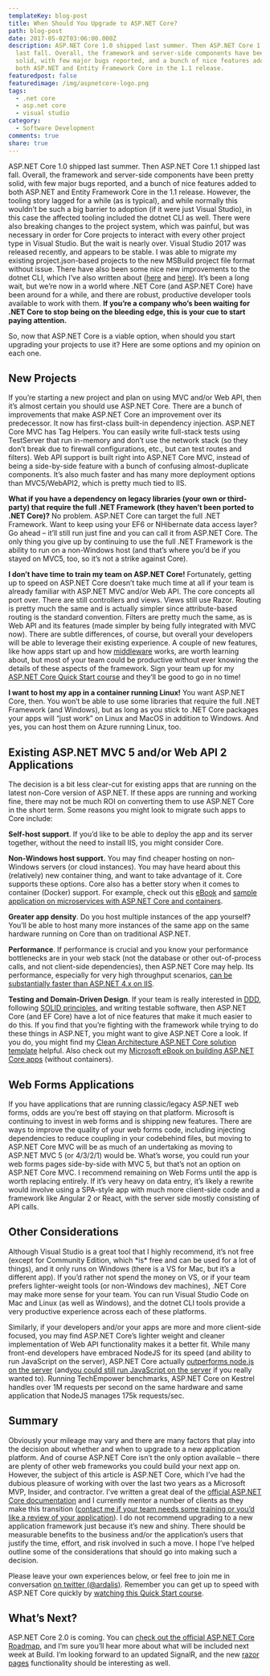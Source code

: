```yaml
---
templateKey: blog-post
title: When Should You Upgrade to ASP.NET Core?
path: blog-post
date: 2017-05-02T03:06:00.000Z
description: ASP.NET Core 1.0 shipped last summer. Then ASP.NET Core 1.1 shipped
  last fall. Overall, the framework and server-side components have been pretty
  solid, with few major bugs reported, and a bunch of nice features added to
  both ASP.NET and Entity Framework Core in the 1.1 release.
featuredpost: false
featuredimage: /img/aspnetcore-logo.png
tags:
  - .net core
  - asp.net core
  - visual studio
category:
  - Software Development
comments: true
share: true
---
```

ASP.NET Core 1.0 shipped last summer. Then ASP.NET Core 1.1 shipped last fall. Overall, the framework and server-side components have been pretty solid, with few major bugs reported, and a bunch of nice features added to both ASP.NET and Entity Framework Core in the 1.1 release. However, the tooling story lagged for a while (as is typical), and while normally this wouldn’t be such a big barrier to adoption (if it were just Visual Studio), in this case the affected tooling included the dotnet CLI as well. There were also breaking changes to the project system, which was painful, but was necessary in order for Core projects to interact with every other project type in Visual Studio. But the wait is nearly over. Visual Studio 2017 was released recently, and appears to be stable. I was able to migrate my existing project.json-based projects to the new MSBuild project file format without issue. There have also been some nice new improvements to the dotnet CLI, which I’ve also written about ([here](http://ardalis.com/how-to-add-a-nuget-package-using-dotnet-add) and [here](http://ardalis.com/how-to-manage-solution-projects-using-dotnet-cli)). It’s been a long wait, but we’re now in a world where .NET Core (and ASP.NET Core) have been around for a while, and there are robust, productive developer tools available to work with them. **If you’re a company who’s been waiting for .NET Core to stop being on the bleeding edge, this is your cue to start paying attention.**

So, now that ASP.NET Core is a viable option, when should you start upgrading your projects to use it? Here are some options and my opinion on each one.

## New Projects

If you’re starting a new project and plan on using MVC and/or Web API, then it’s almost certain you should use ASP.NET Core. There are a bunch of improvements that make ASP.NET Core an improvement over its predecessor. It now has first-class built-in dependency injection. ASP.NET Core MVC has Tag Helpers. You can easily write full-stack tests using TestServer that run in-memory and don’t use the network stack (so they don’t break due to firewall configurations, etc., but can test routes and filters). Web API support is built right into ASP.NET Core MVC, instead of being a side-by-side feature with a bunch of confusing almost-duplicate components. It’s also much faster and has many more deployment options than MVC5/WebAPI2, which is pretty much tied to IIS.

**What if you have a dependency on legacy libraries (your own or third-party) that require the full .NET Framework (they haven’t been ported to .NET Core)?** No problem. ASP.NET Core can target the full .NET Framework. Want to keep using your EF6 or NHibernate data access layer? Go ahead – it’ll still run just fine and you can call it from ASP.NET Core. The only thing you give up by continuing to use the full .NET Framework is the ability to run on a non-Windows host (and that’s where you’d be if you stayed on MVC5, too, so it’s not a strike against Core).

**I don’t have time to train my team on ASP.NET Core!** Fortunately, getting up to speed on ASP.NET Core doesn’t take much time at all if your team is already familiar with ASP.NET MVC and/or Web API. The core concepts all port over. There are still controllers and views. Views still use Razor. Routing is pretty much the same and is actually simpler since attribute-based routing is the standard convention. Filters are pretty much the same, as is Web API and its features (made simpler by being fully integrated with MVC now). There are subtle differences, of course, but overall your developers will be able to leverage their existing experience. A couple of new features, like how apps start up and how [middleware](http://ardalis.com/using-custom-middleware-to-record-and-fix-404s-in-aspnet-core-apps) works, are worth learning about, but most of your team could be productive without ever knowing the details of these aspects of the framework. Sign your team up for my [ASP.NET Core Quick Start course](http://deviq.com/aspnetcore-quickstart) and they’ll be good to go in no time!

**I want to host my app in a container running Linux!** You want ASP.NET Core, then. You won’t be able to use some libraries that require the full .NET Framework (and Windows), but as long as you stick to .NET Core packages your apps will “just work” on Linux and MacOS in addition to Windows. And yes, you can host them on Azure running Linux, too.

## Existing ASP.NET MVC 5 and/or Web API 2 Applications

The decision is a bit less clear-cut for existing apps that are running on the latest non-Core version of ASP.NET. If these apps are running and working fine, there may not be much ROI on converting them to use ASP.NET Core in the short term. Some reasons you might look to migrate such apps to Core include:

**Self-host support**. If you’d like to be able to deploy the app and its server together, without the need to install IIS, you might consider Core.

**Non-Windows host support.** You may find cheaper hosting on non-Windows servers (or cloud instances). You may have heard about this (relatively) new container thing, and want to take advantage of it. Core supports these options. Core also has a better story when it comes to container (Docker) support. For example, check out this [eBook](http://aka.ms/MicroservicesEbook) and [sample application on microservices with ASP.NET Core and containers](http://aka.ms/MicroservicesArchitecture).

**Greater app density**. Do you host multiple instances of the app yourself? You’ll be able to host many more instances of the same app on the same hardware running on Core than on traditional ASP.NET.

**Performance**. If performance is crucial and you know your performance bottlenecks are in your web stack (not the database or other out-of-process calls, and not client-side dependencies), then ASP.NET Core may help. Its performance, especially for very high throughput scenarios, [can be substantially faster than ASP.NET 4.x on IIS](https://github.com/aspnet/benchmarks).

**Testing and Domain-Driven Design**. If your team is really interested in [DDD](http://bit.ly/PS-DDD), following [SOLID principles](https://www.pluralsight.com/courses/principles-oo-design), and writing testable software, then ASP.NET Core (and EF Core) have a lot of nice features that make it much easier to do this. If you find that you’re fighting with the framework while trying to do these things in ASP.NET, you might want to give ASP.NET Core a look. If you do, you might find my [Clean Architecture ASP.NET Core solution template](https://github.com/ardalis/CleanArchitecture) helpful. Also check out my [Microsoft eBook on building ASP.NET Core apps](http://aka.ms/WebAppEbook) (without containers).

## Web Forms Applications

If you have applications that are running classic/legacy ASP.NET web forms, odds are you’re best off staying on that platform. Microsoft is continuing to invest in web forms and is shipping new features. There are ways to improve the quality of your web forms code, including injecting dependencies to reduce coupling in your codebehind files, but moving to ASP.NET Core MVC will be as much of an undertaking as moving to ASP.NET MVC 5 (or 4/3/2/1) would be. What’s worse, you could run your web forms pages side-by-side with MVC 5, but that’s not an option on ASP.NET Core MVC. I recommend remaining on Web Forms until the app is worth replacing entirely. If it’s very heavy on data entry, it’s likely a rewrite would involve using a SPA-style app with much more client-side code and a framework like Angular 2 or React, with the server side mostly consisting of API calls.

## Other Considerations

Although Visual Studio is a great tool that I highly recommend, it’s not free (except for Community Edition, which \*is\* free and can be used for a lot of things), and it only runs on Windows (there is a VS for Mac, but it’s a different app). If you’d rather not spend the money on VS, or if your team prefers lighter-weight tools (or non-Windows dev machines), .NET Core may make more sense for your team. You can run Visual Studio Code on Mac and Linux (as well as Windows), and the dotnet CLI tools provide a very productive experience across each of these platforms.

Similarly, if your developers and/or your apps are more and more client-side focused, you may find ASP.NET Core’s lighter weight and cleaner implementation of Web API functionality makes it a better fit. While many front-end developers have embraced NodeJS for its speed (and ability to run JavaScript on the server), ASP.NET Core actually [outperforms node.js on the server](https://github.com/aspnet/benchmarks) (and[you could still run JavaScript on the server](https://channel9.msdn.com/Blogs/Technology-and-Friends/tf441) if you really wanted to). Running TechEmpower benchmarks, ASP.NET Core on Kestrel handles over 1M requests per second on the same hardware and same application that NodeJS manages 175k requests/sec.

## Summary

Obviously your mileage may vary and there are many factors that play into the decision about whether and when to upgrade to a new application platform. And of course ASP.NET Core isn’t the only option available – there are plenty of other web frameworks you could build your next app on. However, the subject of this article is ASP.NET Core, which I’ve had the dubious pleasure of working with over the last two years as a Microsoft MVP, Insider, and contractor. I’ve written a great deal of the [official ASP.NET Core documentation](http://docs.asp.net/) and I currently mentor a number of clients as they make this transition ([contact me if your team needs some training or you’d like a review of your application](http://services.ardalis.com/)). I do not recommend upgrading to a new application framework just because it’s new and shiny. There should be measurable benefits to the business and/or the application’s users that justify the time, effort, and risk involved in such a move. I hope I’ve helped outline some of the considerations that should go into making such a decision.

Please leave your own experiences below, or feel free to join me in conversation [on twitter (@ardalis)](https://twitter.com/ardalis). Remember you can get up to speed with ASP.NET Core quickly by [watching this Quick Start course](http://aspnetcorequickstart.com/).

## What’s Next?

ASP.NET Core 2.0 is coming. You can [check out the official ASP.NET Core Roadmap](https://github.com/aspnet/Home/wiki/Roadmap), and I’m sure you’ll hear more about what will be included next week at Build. I’m looking forward to an updated SignalR, and the new [razor pages](https://github.com/aspnet/Mvc/tree/dev/src/Microsoft.AspNetCore.Mvc.RazorPages) functionality should be interesting as well.